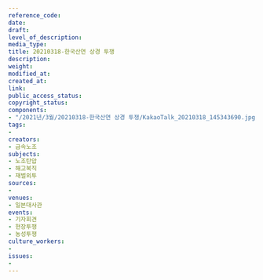 ```yaml
---
reference_code: 
date: 
draft: 
level_of_description: 
media_type: 
title: 20210318-한국산연 상경 투쟁
description: 
weight: 
modified_at: 
created_at: 
link: 
public_access_status: 
copyright_status: 
components:
- "/2021년/3월/20210318-한국산연 상경 투쟁/KakaoTalk_20210318_145343690.jpg"
tags:
- 
creators:
- 금속노조
subjects:
- 노조탄압
- 해고복직
- 재벌외투
sources:
- 
venues:
- 일본대사관
events:
- 기자회견
- 현장투쟁
- 농성투쟁
culture_workers:
- 
issues:
- 
---
```

